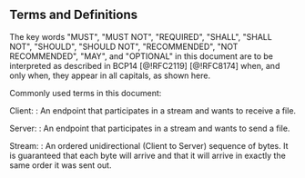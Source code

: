 ## Terms and Definitions
The key words "MUST", "MUST NOT", "REQUIRED", "SHALL", "SHALL NOT", "SHOULD", "SHOULD NOT", "RECOMMENDED", "NOT RECOMMENDED", "MAY", and "OPTIONAL" in this document are to be interpreted as described in BCP14 [@!RFC2119] [@!RFC8174] when, and only when, they appear in all capitals, as shown here.

Commonly used terms in this document:

Client: 
: An endpoint that participates in a stream and wants to receive a file.

Server: 
: An endpoint that participates in a stream and wants to send a file.

Stream:
: An ordered unidirectional (Client to Server) sequence of bytes. It is guaranteed that each byte will arrive and that it will arrive in exactly the same order it was sent out.